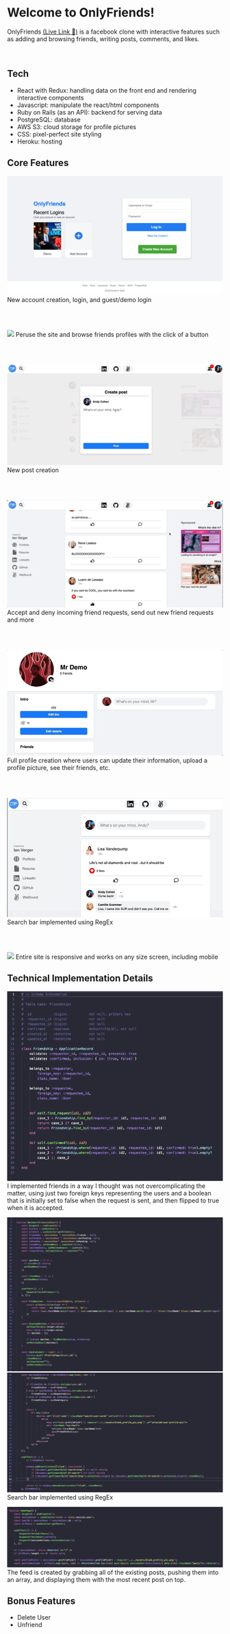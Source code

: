 # Welcome to OnlyFriends!

OnlyFriends [(Live Link 🚀)](https://onlyfriends24.herokuapp.com/) is a facebook clone with interactive features such as adding and browsing friends, writing posts, comments, and likes.

<br>

## Tech

- React with Redux: handling data on the front end and rendering interactive components
- Javascript: manipulate the react/html components
- Ruby on Rails (as an API): backend for serving data
- PostgreSQL: database
- AWS S3: cloud storage for profile pictures
- CSS: pixel-perfect site styling
- Heroku: hosting

## Core Features

![](https://github.com/ianverger/onlyFriends/blob/main/app/assets/images/Screen%20Shot%202023-02-07%20at%2010.19.39%20AM.png)
New account creation, login, and guest/demo login

<br><br>

![](https://github.com/ianverger/onlyFriends/blob/main/app/assets/images/browse_friends.gif)
Peruse the site and browse friends profiles with the click of a button

<br><br>

![](https://github.com/ianverger/onlyFriends/blob/main/app/assets/images/new_post.gif)
New post creation

<br><br>

![](https://github.com/ianverger/onlyFriends/blob/main/app/assets/images/add_friend.gif)
Accept and deny incoming friend requests, send out new friend requests and more 

<br><br>

![](https://github.com/ianverger/onlyFriends/blob/main/app/assets/images/profile_pic.gif)
Full profile creation where users can update their information, upload a profile picture, see their friends, etc.

<br><br>

![](https://github.com/ianverger/onlyFriends/blob/main/app/assets/images/search_bar.gif)<br>
Search bar implemented using RegEx

<br><br>

![](https://github.com/ianverger/onlyFriends/blob/main/app/assets/images/responsive_css_2.gif)
Entire site is responsive and works on any size screen, including mobile

## Technical Implementation Details

![](https://github.com/ianverger/onlyFriends/blob/main/app/assets/images/Screen%20Shot%202023-02-07%20at%2011.45.25%20AM.png)<br>
I implemented friends in a way I thought was not overcomplicating the matter, using just two foreign keys representing the users and a boolean that is initially set to false when the request is sent, and then flipped to true when it is accepted.

![](https://github.com/ianverger/onlyFriends/blob/main/app/assets/images/Screen%20Shot%202023-02-07%20at%2011.41.47%20AM.png)
![](https://github.com/ianverger/onlyFriends/blob/main/app/assets/images/Screen%20Shot%202023-02-07%20at%2011.42.14%20AM.png)
Search bar implemented using RegEx

![](https://github.com/ianverger/onlyFriends/blob/main/app/assets/images/Screen%20Shot%202023-02-07%20at%2011.44.22%20AM.png)
The feed is created by grabbing all of the existing posts, pushing them into an array, and displaying them with the most recent post on top.

## Bonus Features

- Delete User
- Unfriend
